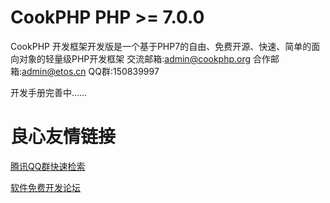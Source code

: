# CookPHP PHP >= 7.0.0
CookPHP 开发框架开发版是一个基于PHP7的自由、免费开源、快速、简单的面向对象的轻量级PHP开发框架
交流邮箱:admin@cookphp.org
合作邮箱:admin@etos.cn
QQ群:150839997

开发手册完善中……

 # 良心友情链接

[腾讯QQ群快速检索](http://u.720life.cn/s/8cf73f7c)

[软件免费开发论坛](http://u.720life.cn/s/bbb01dc0)